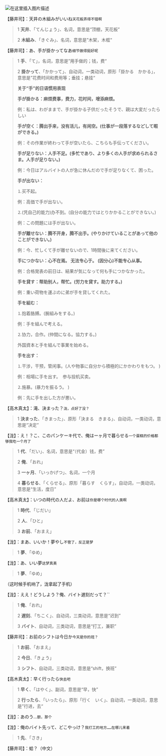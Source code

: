![在这里插入图片描述](/nidemingzi/003_s.png)

【藤井司】：天井の木組みがいいね`天花板弄得不错啊`

>1 **天井**、「てんじょう」、名词，意思是“顶棚，天花板”
>
>2 **木組み**、「きぐみ」、名词，意思是”木架，木框“
>
>

【藤井司】：あ、手が掛かってなあ`细节做得挺好呢`

>1 **手**、「て」，名词，意思是”用手做的；钱，费“
>
>2 **掛かって**、「かかって」、自动词，一类动词，原形「掛かる　かかる」，意思是”花费时间和费用等；垂挂；悬挂“
>
>
>
>**关于“手”的日语惯用表现**
>
>**手が掛かる：麻烦费事，费力，花时间，增添麻烦。**
>
>例：私は、わがままで、手が掛かる子供だったそうで、親は大変だったらしい
>
>**手が空く：腾出手来，没有活儿，有闲空。(仕事が一段落するなどして暇ができる。)**
>
>例：その作業が終わって手が空いたら、こちらも手伝ってください。
>
>**手が足りない：人手不足。(多忙であり、より多くの人手が求められるさま。人手が足りない。)**
>
>例：今日はアルバイトの人が急に休んだので手が足りなくて、困った。
>
>**手が出ない：**
>
>⒈买不起。
>
>例：高価で手が出ない。
>
>⒉(凭自己的能力)办不到。(自分の能力ではとりかかることができない。)
>
>例：この問題には手が出ない。
>
>**手が離せない：腾不开身，腾不出手。(やりかけていることがあって他のことができない。)**
>
>例：今、忙しくて手が離せないので、1時間後に来てください。
>
>**手につかない：心不在焉。 无法专心于。 (因分心)不能专心从事。**
>
>例：合格発表の前日は、結果が気になって何も手につかなかった。
>
>**手を貸す：帮助别人，帮忙。(労力を貸す。助力する。)**
>
>例：重い荷物を運ぶのに弟が手を貸してくれた。
>
>**手を組む：**
>
>⒈抱着胳膊。(腕組みをする。)
>
>例：手を組んで考える。
>
>⒉协力，合作。(仲間になる。協力する。)
>
>外国資本と手を組んで事業を始める。
>
>**手を出す：**
>
>⒈干涉，干预，管闲事。(人や物事に自分から積極的にかかわりをもつ。 )
>
>例：相場に手を出す。　参与投机买卖。
>
>⒉施暴。(暴力を振るう。 )
>
>例：先に手を出した方が悪い。
>
>

【高木真太】：滝、決まった？`泷，点好了没？`

>1 **決まった**、「きまった」、原形「決まる　きまる」、自动词，一类动词，意思是“决定”
>
>

【泷】：え！？こ、このパンケーキ代で、俺はーヶ月で暮らせる`一个蛋糕的价格都够我吃一个月了`

>1 **代**、「だい」、名词，意思是“（代金）钱，费”
>
>2 **俺**、「おれ」
>
>3 **一ヶ月**、「いっかげつ」、名词，一个月
>
>4 **暮らせる**、「くらせる」、原形「暮らす　くらす」，自动词，一类动词，意思是“生活，度日”
>
>

【高木真太】：いつの時代の人だよ、お前は`你是哪个时代的人类啊`

>1 **時代**、「じだい」
>
>2 **人**、「ひと」
>
>3 **お前**、「おまえ」
>
>

【泷】：まあ、いいか！夢やし`不管了，反正是梦`

>1 **夢**、「ゆめ」
>
>

【泷】：あ、いい夢`这梦真美`

>1 **夢**、「ゆめ」
>
>

（这时候手机响了，泷拿起了手机）

【泷】：ええ！どうしよう？俺、バイト遅刻だって？``

>1 **俺**、「おれ」
>
>2 **遅刻**、「ちこく」、自动词，三类动词，意思是“迟到”
>
>3 **バイト**、自动词，三类动词，意思是“打工，兼职”
>
>

【藤井司】：お前のシフトは今日か`今天是你的班？`

>1 **お前**、「おまえ」
>
>2 **今日**、「きょう」
>
>3 **シフト**、自动词，三类动词，意思是“shift，换班”
>
>

【高木真太】：早く行ったら`快去吧`

>1 **早く**、「はやく」、副词，意思是“早，快”
>
>2 **行ったら**、「いったら」、原形「行く　いく」、自动词，一类动词，意思是”行进，去“
>
>

【泷】：あのう…`额，那个`

【泷】：俺のバイト先って、どこやっけ？`我打工的地方……在哪儿来着`

>1 **先**、「さき」
>
>

【藤井司】：蛤？（中文）